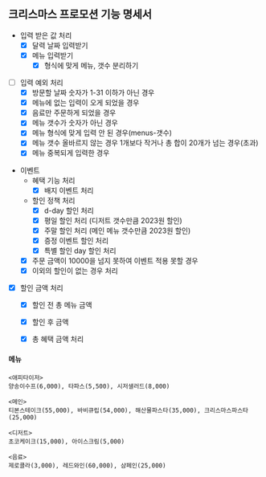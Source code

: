 ## 크리스마스 프로모션 기능 명세서


- 입력 받은 값 처리
  - [X] 달력 날짜 입력받기 
  - [X] 메뉴 입력받기
    - [X] 형식에 맞게 메뉴, 갯수 분리하기
- [ ] 입력 예외 처리
  - [X] 방문할 날짜 숫자가 1-31 이하가 아닌 경우
  - [X] 메뉴에 없는 입력이 오게 되었을 경우
  - [X] 음료만 주문하게 되었을 경우
  - [X] 메뉴 갯수가 숫자가 아닌 경우
  - [X] 메뉴 형식에 맞게 입력 안 된 경우(menus-갯수)
  - [X] 메뉴 갯수 올바르지 않는 경우 1개보다 작거나 총 합이 20개가 넘는 경우(초과)
  - [X] 메뉴 중복되게 입력한 경우
- 이벤트
  - 혜택 기능 처리
      - [X] 배지 이벤트 처리
  - 할인 정책 처리
    - [X] d-day 할인 처리
    - [X] 평일 할인 처리 (디저트 갯수만큼  2023원 할인)
    - [X] 주말 할인 처리 (메인 메뉴 갯수만큼 2023원 할인)
    - [X] 증정 이벤트 할인 처리
    - [X] 특별 할인 day 할인 처리
  - [X] 주문 금액이 10000을 넘지 못하여 이벤트 적용 못할 경우
  - [X] 이외의 할인이 없는 경우 처리
- [X] 할인 금액 처리
  - [X] 할인 전 총 메뉴 금액
  - [X] 할인 후 금액
  - [X] 총 혜택 금액 처리 



#### 메뉴

```
<애피타이저>
양송이수프(6,000), 타파스(5,500), 시저샐러드(8,000)

<메인>
티본스테이크(55,000), 바비큐립(54,000), 해산물파스타(35,000), 크리스마스파스타(25,000)

<디저트>
초코케이크(15,000), 아이스크림(5,000)

<음료>
제로콜라(3,000), 레드와인(60,000), 샴페인(25,000)
```
